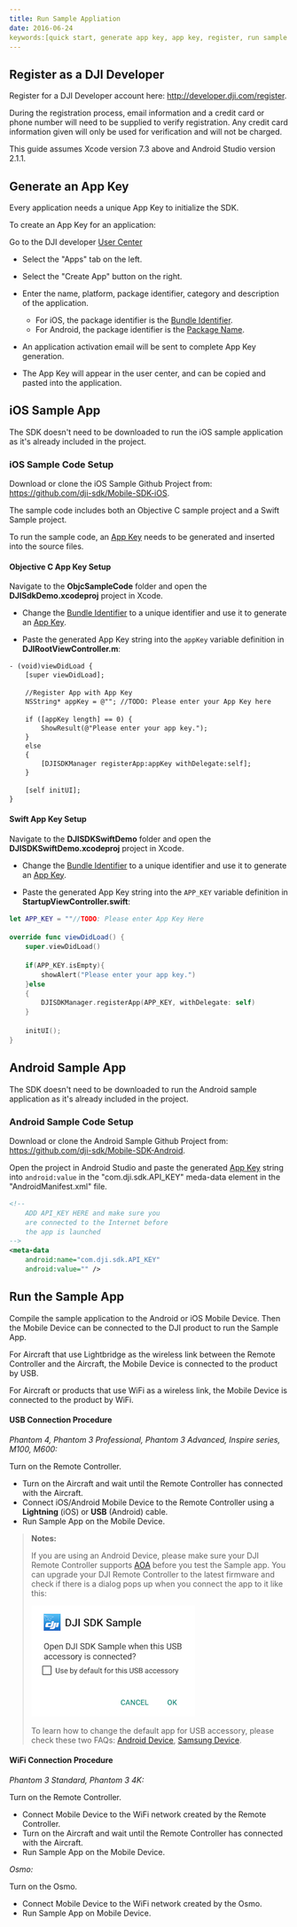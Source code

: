 ```yaml
---
title: Run Sample Appliation
date: 2016-06-24
keywords:[quick start, generate app key, app key, register, run sample code, run sample application, Objective C, Swift, USB connection procedure, WiFi connection procedure]
---
```


## Register as a DJI Developer

Register for a DJI Developer account here: <a href="http://developer.dji.com/register" target="_blank">http://developer.dji.com/register</a>.

During the registration process, email information and a credit card or phone number will need to be supplied to verify registration. Any credit card information given will only be used for verification and will not be charged.

This guide assumes Xcode version 7.3 above and Android Studio version 2.1.1.

## Generate an App Key

Every application needs a unique App Key to initialize the SDK.

To create an App Key for an application:

Go to the DJI developer <a href="http://developer.dji.com/en/user/apps" target="_blank">User Center</a>

*    Select the "Apps" tab on the left.
*    Select the "Create App" button on the right.
* Enter the name, platform, package identifier, category and description of the application.

    * For iOS, the package identifier is the <a href="http://developer.dji.com/en/user/mobile-sdk/ios-configuration" target="_blank">Bundle Identifier</a>.
    * For Android, the package identifier is the <a href="http://developer.dji.com/en/user/mobile-sdk/android-configuration/" target="_blank">Package Name</a>.

* An application activation email will be sent to complete App Key generation.
* The App Key will appear in the user center, and can be copied and pasted into the application.

## iOS Sample App

The SDK doesn't need to be downloaded to run the iOS sample application as it's already included in the project.

### iOS Sample Code Setup

Download or clone the iOS Sample Github Project from: <a href="https://github.com/dji-sdk/Mobile-SDK-iOS" target="_blank">https://github.com/dji-sdk/Mobile-SDK-iOS</a>.

The sample code includes both an Objective C sample project and a Swift Sample project.

To run the sample code, an [App Key](#generate-an-app-key) needs to be generated and inserted into the source files.

#### Objective C App Key Setup

Navigate to the **ObjcSampleCode** folder and open the **DJISdkDemo.xcodeproj** project in Xcode.

* Change the <a href="http://developer.dji.com/en/user/mobile-sdk/ios-configuration" target="_blank">Bundle Identifier</a> to a unique identifier and use it to generate an [App Key](#generate-an-app-key).

* Paste the generated App Key string into the `appKey` variable definition in **DJIRootViewController.m**:

~~~objc
- (void)viewDidLoad {
    [super viewDidLoad];

    //Register App with App Key
    NSString* appKey = @""; //TODO: Please enter your App Key here

    if ([appKey length] == 0) {
        ShowResult(@"Please enter your app key.");
    }
    else
    {
        [DJISDKManager registerApp:appKey withDelegate:self];
    }

    [self initUI];
}
~~~

#### Swift App Key Setup

Navigate to the **DJISDKSwiftDemo** folder and open the **DJISDKSwiftDemo.xcodeproj** project in Xcode.

* Change the <a href="http://developer.dji.com/en/user/mobile-sdk/ios-configuration" target="_blank">Bundle Identifier</a> to a unique identifier and use it to generate an [App Key](#generate-an-app-key).

* Paste the generated App Key string into the `APP_KEY` variable definition in **StartupViewController.swift**:

~~~swift
let APP_KEY = ""//TODO: Please enter App Key Here

override func viewDidLoad() {
    super.viewDidLoad()

    if(APP_KEY.isEmpty){
        showAlert("Please enter your app key.")
    }else
    {
        DJISDKManager.registerApp(APP_KEY, withDelegate: self)
    }

    initUI();
}
~~~

## Android Sample App

The SDK doesn't need to be downloaded to run the Android sample application as it's already included in the project.

### Android Sample Code Setup

Download or clone the Android Sample Github Project from: <a href="https://github.com/dji-sdk/Mobile-SDK-Android" target="_blank">https://github.com/dji-sdk/Mobile-SDK-Android</a>.

Open the project in Android Studio and paste the generated [App Key](#generate-an-app-key) string into `android:value` in the "com.dji.sdk.API_KEY" meda-data element in the "AndroidManifest.xml" file.

~~~xml
<!--
    ADD API_KEY HERE and make sure you
    are connected to the Internet before
    the app is launched
-->
<meta-data
    android:name="com.dji.sdk.API_KEY"
    android:value="" />
~~~

## Run the Sample App

Compile the sample application to the Android or iOS Mobile Device. Then the Mobile Device can be connected to the DJI product to run the Sample App.

For Aircraft that use Lightbridge as the wireless link between the Remote Controller and the Aircraft, the Mobile Device is connected to the product by USB.

For Aircraft or products that use WiFi as a wireless link, the Mobile Device is connected to the product by WiFi.

#### USB Connection Procedure

_Phantom 4, Phantom 3 Professional, Phantom 3 Advanced, Inspire series, M100, M600:_

Turn on the Remote Controller.

* Turn on the Aircraft and wait until the Remote Controller has connected with the Aircraft.
* Connect iOS/Android Mobile Device to the Remote Controller using a **Lightning** (iOS) or **USB** (Android) cable.
* Run Sample App on the Mobile Device.

> **Notes:** 
> 
> If you are using an Android Device, please make sure your DJI Remote Controller supports <a href="https://source.android.com/devices/accessories/protocol.html" target="_blank">AOA</a> before you test the Sample app. You can upgrade your DJI Remote Controller to the latest firmware and check if there is a dialog pops up when you connect the app to it like this:
>
> ![dialog](../../images/quick-start/android_dialog.png)
> 
> To learn how to change the default app for USB accessory, please check these two FAQs: [Android Device](../faq/index.html#How-do-I-reset-the-default-app-behavior-for-a-USB-Accessory-DJI-Product-on-Android-devices), [Samsung Device](../faq/index.html#How-do-I-reset-the-default-app-behavior-for-a-USB-Accessory-DJI-Product-on-Samsung-devices).
> 

#### WiFi Connection Procedure

_Phantom 3 Standard, Phantom 3 4K:_

Turn on the Remote Controller.  

* Connect Mobile Device to the WiFi network created by the Remote Controller.
* Turn on the Aircraft and wait until the Remote Controller has connected with the Aircraft.
* Run Sample App on the Mobile Device.

_Osmo:_

Turn on the Osmo.  

* Connect Mobile Device to the WiFi network created by the Osmo.
* Run Sample App on Mobile Device.

